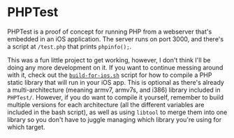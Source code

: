 PHPTest
=======

PHPTest is a proof of concept for running PHP from a webserver that's embedded in an iOS application. The server runs on port 3000, and there's a script at `/test.php` that prints `phpinfo();`.

This was a fun little project to get working, however, I don't think I'll be doing any more development on it. If you want to continue messing around with it, check out the [`build-for-ios.sh`](https://github.com/grantjbutler/PHPTest/blob/master/php-5.5.0/build-for-ios.sh) script for how to compile a PHP static library that will run in your iOS app. This is optional as there's already a multi-architecture (meaning armv7, armv7s, and i386) library included in `PHPTest/`. However, if you do want to compile it yourself, remember to build multiple versions for each architecture (all the different variables are included in the bash script), as well as using `libtool` to merge them into one library so you don't have to juggle managing which library you're using for which target.
